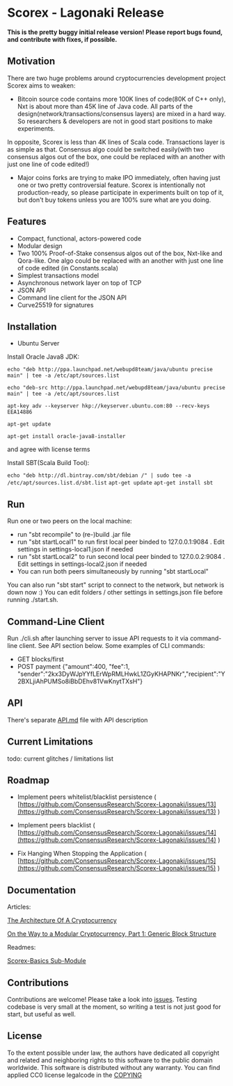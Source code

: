 Scorex - Lagonaki Release
=========================

**This is the pretty buggy initial release version! Please report bugs found, and contribute with 
fixes, if possible.**

Motivation
----------

There are two huge problems around cryptocurrencies development project Scorex aims to weaken:

* Bitcoin source code contains more 100K lines of code(80K of C++ only), Nxt is about more than 45K
 line of Java code. All parts of the design(network/transactions/consensus layers) are mixed in a hard way. 
 So researchers & developers are not in good start positions to make experiments.
  
 In opposite, Scorex is less than 4K lines of Scala code. Transactions layer is as simple as that. Consensus algo 
 could be switched easily(with two consensus algos out of the box, one could be replaced with an another with
  just one line of code edited!)

* Major coins forks are trying to make IPO immediately, often having just one or two pretty controversial
 feature. Scorex is intentionally not production-ready, so please participate in experiments built on top of it,
 but don't buy tokens unless you are 100% sure what are you doing.
 
Features
--------

* Compact, functional, actors-powered code
* Modular design
* Two 100% Proof-of-Stake consensus algos out of the box, Nxt-like and Qora-like. One algo could be replaced
with an another with just one line of code edited (in Constants.scala)
* Simplest transactions model
* Asynchronous network layer on top of TCP 
* JSON API
* Command line client for the JSON API
* Curve25519 for signatures


Installation
------------

* Ubuntu Server

Install Oracle Java8 JDK:

`echo "deb http://ppa.launchpad.net/webupd8team/java/ubuntu precise main" | tee -a /etc/apt/sources.list`

`echo "deb-src http://ppa.launchpad.net/webupd8team/java/ubuntu precise main" | tee -a /etc/apt/sources.list`

`apt-key adv --keyserver hkp://keyserver.ubuntu.com:80 --recv-keys EEA14886`

`apt-get update`

`apt-get install oracle-java8-installer`

and agree with license terms

Install SBT(Scala Build Tool):

`echo "deb http://dl.bintray.com/sbt/debian /" | sudo tee -a /etc/apt/sources.list.d/sbt.list`
`apt-get update`
`apt-get install sbt`

Run
---
  
Run one or two peers on the local machine:
 

* run "sbt recompile" to (re-)build .jar file
* run "sbt startLocal1" to run first local peer binded to 127.0.0.1:9084 . Edit settings in settings-local1.json
   if needed
* run "sbt startLocal2" to run second local peer binded to 127.0.0.2:9084 . Edit settings in settings-local2.json
   if needed   
* You can run both peers simultaneously by running "sbt startLocal"
   
   
You can also run "sbt start" script to connect to the network, but network is down now :) 
You can edit folders / other settings in settings.json file before running ./start.sh.   


Command-Line Client
-------------------

Run ./cli.sh after launching server to issue API requests to it via command-line client. See API section below.
Some examples of CLI commands:

 * GET blocks/first
 * POST payment {"amount":400, "fee":1, "sender":"2kx3DyWJpYYfLErWpRMLHwkL1ZGyKHAPNKr","recipient":"Y2BXLjiAhPUMSo8iBbDEhv81VwKnytTXsH"} 

API
---

There's separate [API.md](API.md) file with API description   


Current Limitations
-------------------

todo: current glitches / limitations list

Roadmap
-------------------

* Implement peers whitelist/blacklist persistence ( [https://github.com/ConsensusResearch/Scorex-Lagonaki/issues/13](https://github.com/ConsensusResearch/Scorex-Lagonaki/issues/13) ) 

* Implement peers blacklist ( [https://github.com/ConsensusResearch/Scorex-Lagonaki/issues/14](https://github.com/ConsensusResearch/Scorex-Lagonaki/issues/14) )

* Fix Hanging When Stopping the Application ( [https://github.com/ConsensusResearch/Scorex-Lagonaki/issues/15](https://github.com/ConsensusResearch/Scorex-Lagonaki/issues/15) )


Documentation
--------------

Articles:

[The Architecture Of A Cryptocurrency](docs/components.md)

[On the Way to a Modular Cryptocurrency, Part 1: Generic Block Structure](docs/modular1.md)

Readmes:

[Scorex-Basics Sub-Module](scorex-basics/README.md)


Contributions
-------------

Contributions are welcome! Please take a look into [issues](https://github.com/ConsensusResearch/Scorex-Lagonaki/issues).
 Testing codebase is very small at the moment, so writing a test is not just good for start, but useful as well. 

License
-------
 
To the extent possible under law, the authors have dedicated all copyright and related and neighboring 
rights to this software to the public domain worldwide. This software is distributed without any warranty.
You can find applied CC0 license legalcode in the [COPYING](COPYING) 
